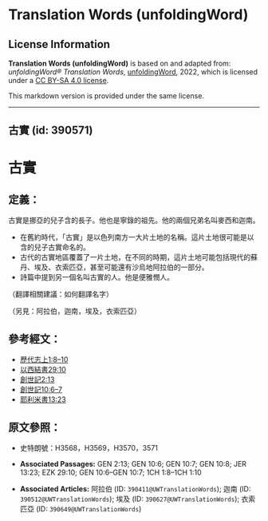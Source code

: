 # Translation Words (unfoldingWord)

## License Information

**Translation Words (unfoldingWord)** is based on and adapted from: _unfoldingWord® Translation Words_, [unfoldingWord](https://unfoldingword.org/utw), 2022, which is licensed under a [CC BY-SA 4.0 license](https://creativecommons.org/licenses/by-sa/4.0/legalcode.en).

This markdown version is provided under the same license.



--------------------------------

## 古實 (id: 390571)

古實
==

定義：
---

古實是挪亞的兒子含的長子。他也是寧錄的祖先。他的兩個兄弟名叫麥西和迦南。

* 在舊約時代，「古實」是以色列南方一大片土地的名稱。這片土地很可能是以含的兒子古實命名的。
* 古代的古實地區覆蓋了一片土地，在不同的時期，這片土地可能包括現代的蘇丹、埃及、衣索匹亞，甚至可能還有沙烏地阿拉伯的一部分。
* 詩篇中提到另一個名叫古實的人。他是便雅憫人。

（翻譯相關建議：如何翻譯名字）

（另見：阿拉伯，迦南，埃及，衣索匹亞）

參考經文：
-----

* [歷代志上1:8–10](https://ref.ly/1Chr1:8-1Chr1:10)
* [以西結書29:10](https://ref.ly/Ezek29:10)
* [創世記2:13](https://ref.ly/Gen2:13)
* [創世記10:6–7](https://ref.ly/Gen10:6-Gen10:7)
* [耶利米書13:23](https://ref.ly/Jer13:23)

原文參照：
-----

* 史特朗號：H3568，H3569，H3570，3571

* **Associated Passages:** GEN 2:13; GEN 10:6; GEN 10:7; GEN 10:8; JER 13:23; EZK 29:10; GEN 10:6–GEN 10:7; 1CH 1:8–1CH 1:10
* **Associated Articles:** 阿拉伯 (ID: `390411@UWTranslationWords`); 迦南 (ID: `390512@UWTranslationWords`); 埃及 (ID: `390627@UWTranslationWords`); 衣索匹亞 (ID: `390649@UWTranslationWords`)

